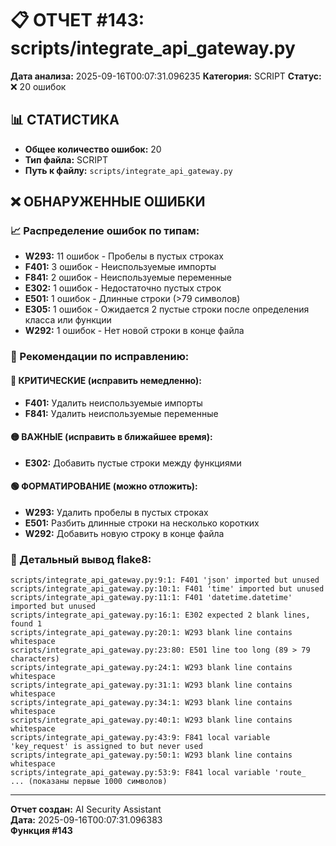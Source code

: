 # 📋 ОТЧЕТ #143: scripts/integrate_api_gateway.py

**Дата анализа:** 2025-09-16T00:07:31.096235
**Категория:** SCRIPT
**Статус:** ❌ 20 ошибок

## 📊 СТАТИСТИКА

- **Общее количество ошибок:** 20
- **Тип файла:** SCRIPT
- **Путь к файлу:** `scripts/integrate_api_gateway.py`

## ❌ ОБНАРУЖЕННЫЕ ОШИБКИ

### 📈 Распределение ошибок по типам:

- **W293:** 11 ошибок - Пробелы в пустых строках
- **F401:** 3 ошибок - Неиспользуемые импорты
- **F841:** 2 ошибок - Неиспользуемые переменные
- **E302:** 1 ошибок - Недостаточно пустых строк
- **E501:** 1 ошибок - Длинные строки (>79 символов)
- **E305:** 1 ошибок - Ожидается 2 пустые строки после определения класса или функции
- **W292:** 1 ошибок - Нет новой строки в конце файла

### 🎯 Рекомендации по исправлению:

#### 🔴 КРИТИЧЕСКИЕ (исправить немедленно):
- **F401:** Удалить неиспользуемые импорты
- **F841:** Удалить неиспользуемые переменные

#### 🟡 ВАЖНЫЕ (исправить в ближайшее время):
- **E302:** Добавить пустые строки между функциями

#### 🟢 ФОРМАТИРОВАНИЕ (можно отложить):
- **W293:** Удалить пробелы в пустых строках
- **E501:** Разбить длинные строки на несколько коротких
- **W292:** Добавить новую строку в конце файла

### 📝 Детальный вывод flake8:

```
scripts/integrate_api_gateway.py:9:1: F401 'json' imported but unused
scripts/integrate_api_gateway.py:10:1: F401 'time' imported but unused
scripts/integrate_api_gateway.py:11:1: F401 'datetime.datetime' imported but unused
scripts/integrate_api_gateway.py:16:1: E302 expected 2 blank lines, found 1
scripts/integrate_api_gateway.py:20:1: W293 blank line contains whitespace
scripts/integrate_api_gateway.py:23:80: E501 line too long (89 > 79 characters)
scripts/integrate_api_gateway.py:24:1: W293 blank line contains whitespace
scripts/integrate_api_gateway.py:31:1: W293 blank line contains whitespace
scripts/integrate_api_gateway.py:34:1: W293 blank line contains whitespace
scripts/integrate_api_gateway.py:40:1: W293 blank line contains whitespace
scripts/integrate_api_gateway.py:43:9: F841 local variable 'key_request' is assigned to but never used
scripts/integrate_api_gateway.py:50:1: W293 blank line contains whitespace
scripts/integrate_api_gateway.py:53:9: F841 local variable 'route_
... (показаны первые 1000 символов)
```

---
**Отчет создан:** AI Security Assistant  
**Дата:** 2025-09-16T00:07:31.096383  
**Функция #143**
